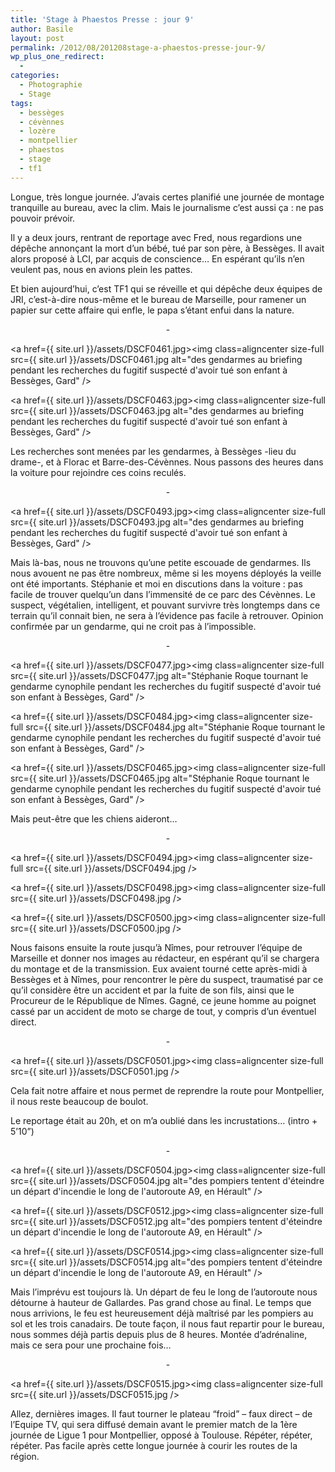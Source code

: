 ```yaml
---
title: 'Stage à Phaestos Presse : jour 9'
author: Basile
layout: post
permalink: /2012/08/201208stage-a-phaestos-presse-jour-9/
wp_plus_one_redirect:
  -
categories:
  - Photographie
  - Stage
tags:
  - bessèges
  - cévènnes
  - lozère
  - montpellier
  - phaestos
  - stage
  - tf1
---
```

Longue, très longue journée.
J&#8217;avais certes planifié une journée de montage tranquille au bureau, avec la clim. Mais le journalisme c&#8217;est aussi ça : ne pas pouvoir prévoir.

Il y a deux jours, rentrant de reportage avec Fred, nous regardions une dépêche annonçant la mort d&#8217;un bébé, tué par son père, à Bessèges. Il avait alors proposé à LCI, par acquis de conscience&#8230; En espérant qu&#8217;ils n&#8217;en veulent pas, nous en avions plein les pattes.

Et bien aujourd&#8217;hui, c&#8217;est TF1 qui se réveille et qui dépêche deux équipes de JRI, c&#8217;est-à-dire nous-même et le bureau de Marseille, pour ramener un papier sur cette affaire qui enfle, le papa s&#8217;étant enfui dans la nature.

<p style="text-align: center;">
  -
</p>

<a href={{ site.url }}/assets/DSCF0461.jpg><img class=aligncenter size-full src={{ site.url }}/assets/DSCF0461.jpg alt="des gendarmes au briefing pendant les recherches du fugitif suspecté d'avoir tué son enfant à Bessèges, Gard" /></a>

<a href={{ site.url }}/assets/DSCF0463.jpg><img class=aligncenter size-full src={{ site.url }}/assets/DSCF0463.jpg alt="des gendarmes au briefing pendant les recherches du fugitif suspecté d'avoir tué son enfant à Bessèges, Gard" /></a>

Les recherches sont menées par les gendarmes, à Bessèges -lieu du drame-, et à Florac et Barre-des-Cévènnes.
Nous passons des heures dans la voiture pour rejoindre ces coins reculés.

<p style="text-align: center;">
  -
</p>

<a href={{ site.url }}/assets/DSCF0493.jpg><img class=aligncenter size-full src={{ site.url }}/assets/DSCF0493.jpg alt="des gendarmes au briefing pendant les recherches du fugitif suspecté d'avoir tué son enfant à Bessèges, Gard" /></a>

Mais là-bas, nous ne trouvons qu&#8217;une petite escouade de gendarmes. Ils nous avouent ne pas être nombreux, même si les moyens déployés la veille ont été importants.
Stéphanie et moi en discutions dans la voiture : pas facile de trouver quelqu&#8217;un dans l&#8217;immensité de ce parc des Cévènnes. Le suspect, végétalien, intelligent, et pouvant survivre très longtemps dans ce terrain qu&#8217;il connait bien, ne sera à l&#8217;évidence pas facile à retrouver. Opinion confirmée par un gendarme, qui ne croit pas à l&#8217;impossible.

<p style="text-align: center;">
  -
</p>

<a href={{ site.url }}/assets/DSCF0477.jpg><img class=aligncenter size-full src={{ site.url }}/assets/DSCF0477.jpg alt="Stéphanie Roque tournant le gendarme cynophile pendant les recherches du fugitif suspecté d'avoir tué son enfant à Bessèges, Gard" /></a>

<a href={{ site.url }}/assets/DSCF0484.jpg><img class=aligncenter size-full src={{ site.url }}/assets/DSCF0484.jpg alt="Stéphanie Roque tournant le gendarme cynophile pendant les recherches du fugitif suspecté d'avoir tué son enfant à Bessèges, Gard" /></a>

<a href={{ site.url }}/assets/DSCF0465.jpg><img class=aligncenter size-full src={{ site.url }}/assets/DSCF0465.jpg alt="Stéphanie Roque tournant le gendarme cynophile pendant les recherches du fugitif suspecté d'avoir tué son enfant à Bessèges, Gard" /></a>

Mais peut-être que les chiens aideront&#8230;

<p style="text-align: center;">
  -
</p>

<a href={{ site.url }}/assets/DSCF0494.jpg><img class=aligncenter size-full src={{ site.url }}/assets/DSCF0494.jpg /></a>

<a href={{ site.url }}/assets/DSCF0498.jpg><img class=aligncenter size-full src={{ site.url }}/assets/DSCF0498.jpg /></a>

<a href={{ site.url }}/assets/DSCF0500.jpg><img class=aligncenter size-full src={{ site.url }}/assets/DSCF0500.jpg /></a>

Nous faisons ensuite la route jusqu&#8217;à Nîmes, pour retrouver l&#8217;équipe de Marseille et donner nos images au rédacteur, en espérant qu&#8217;il se chargera du montage et de la transmission. Eux avaient tourné cette après-midi à Bessèges et à Nîmes, pour rencontrer le père du suspect, traumatisé par ce qu&#8217;il considère être un accident et par la fuite de son fils, ainsi que le Procureur de le République de Nîmes.
Gagné, ce jeune homme au poignet cassé par un accident de moto se charge de tout, y compris d&#8217;un éventuel direct.

<p style="text-align: center;">
  -
</p>

<a href={{ site.url }}/assets/DSCF0501.jpg><img class=aligncenter size-full src={{ site.url }}/assets/DSCF0501.jpg /></a>

Cela fait notre affaire et nous permet de reprendre la route pour Montpellier, il nous reste beaucoup de boulot.

Le reportage était au 20h, et on m&#8217;a oublié dans les incrustations&#8230;
(intro + 5&#8217;10&#8221;)



<p style="text-align: center;">
  -
</p>

<a href={{ site.url }}/assets/DSCF0504.jpg><img class=aligncenter size-full src={{ site.url }}/assets/DSCF0504.jpg alt="des pompiers tentent d'éteindre un départ d'incendie le long de l'autoroute A9, en Hérault" /></a>

<a href={{ site.url }}/assets/DSCF0512.jpg><img class=aligncenter size-full src={{ site.url }}/assets/DSCF0512.jpg alt="des pompiers tentent d'éteindre un départ d'incendie le long de l'autoroute A9, en Hérault" /></a>

<a href={{ site.url }}/assets/DSCF0514.jpg><img class=aligncenter size-full src={{ site.url }}/assets/DSCF0514.jpg alt="des pompiers tentent d'éteindre un départ d'incendie le long de l'autoroute A9, en Hérault" /></a>

Mais l&#8217;imprévu est toujours là.
Un départ de feu le long de l&#8217;autoroute nous détourne à hauteur de Gallardes.
Pas grand chose au final. Le temps que nous arrivions, le feu est heureusement déjà maîtrisé par les pompiers au sol et les trois canadairs. De toute façon, il nous faut repartir pour le bureau, nous sommes déjà partis depuis plus de 8 heures.
Montée d&#8217;adrénaline, mais ce sera pour une prochaine fois&#8230;

<p style="text-align: center;">
  -
</p>

<a href={{ site.url }}/assets/DSCF0515.jpg><img class=aligncenter size-full src={{ site.url }}/assets/DSCF0515.jpg /></a>

Allez, dernières images.
Il faut tourner le plateau &#8220;froid&#8221; &#8211; faux direct &#8211; de l&#8217;Equipe TV, qui sera diffusé demain avant le premier match de la 1ère journée de Ligue 1 pour Montpellier, opposé à Toulouse.
Répéter, répéter, répéter.
Pas facile après cette longue journée à courir les routes de la région.

<div class="wp_plus_one_button" style="margin: 0 8px 8px 0; float:left; ">
  <g:plusone count="false" href="http://blog.basilesimon.fr/2012/08/201208stage-a-phaestos-presse-jour-9/" callback="wp_plus_one_handler"></g:plusone>
</div>
